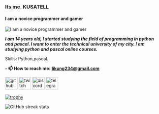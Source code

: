 ### Its me. **KUSATELL**
#### I am a novice programmer and gamer
![I am a novice programmer and gamer](https://media.tenor.com/-QzLh1aD2ioAAAAd/gojo-saturo-animation.gif)

***I am 14 years old, I started studying the field of programming in python and pascal. I want to enter the technical university of my city. I am studying python and pascal online courses.***

Skills: Python,pascal.

**- 📫 How to reach me:** **likung234@gmail.com** 




[<img src='https://cdn.jsdelivr.net/npm/simple-icons@3.0.1/icons/github.svg' alt='github' height='40'>](https://github.com/kusatell)  [<img src='https://cdn.jsdelivr.net/npm/simple-icons@3.0.1/icons/twitch.svg' alt='twitch' height='40'>](https://www.twitch.tv/kusatell)  [<img src='https://cdn.jsdelivr.net/npm/simple-icons@3.0.1/icons/discord.svg' alt='discord' height='40'>](https://discord.com/users/910862467964485654/)  [<img src='https://cdn.jsdelivr.net/npm/simple-icons@3.0.1/icons/telegram.svg' alt='telegram' height='40'>](t.me/kusatel)  

[![trophy](https://github-profile-trophy.vercel.app/?username=kusatell)](https://github.com/ryo-ma/github-profile-trophy)

![GitHub streak stats](https://streak-stats.demolab.com/?user=kusatell)  


